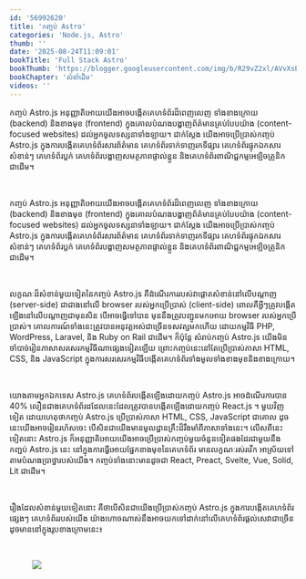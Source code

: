 ```yaml
---
id: '56992620'
title: 'កញ្ចប់ Astro'
categories: 'Node.js, Astro'
thumb: ''
date: '2025-08-24T11:09:01'
bookTitle: 'Full Stack Astro'
bookThumb: 'https://blogger.googleusercontent.com/img/b/R29vZ2xl/AVvXsEgRfc6EWk75IOHngbwbdGNDV2O9IxA9vvbvFB2_cky_oNEUrFeHtYgl03kZCwd0uF-e5aZGruHcy6TapOkiYQ4sFaxlQl36W2NOibla7G3e_2kz7Z8v0VyNr_KqDwiu6cG7I4lrYMv1elYnqJ9uD1VEE_gKfvx9YjGxD4tX6ovtwBS-03DoticIGQUkn2g/s1600/book-cover.jpg'
bookChapter: 'លំនាំ​ដើម'
videos: ''
---
```

<p>កញ្ចប់ Astro.js អនុញ្ញាតិ​អោយ​យើង​​អាច​បង្កើត​គេហទំព័រ​ដ៏​ពេញ​លេញ​ ទាំង​ខាង​ក្រោយ​ (backend) និង​ខាង​មុខ​ (frontend) ក្នុង​គោលបំណង​បង្ហាញព័ត៌មាន​គ្រប់​បែប​យ៉ាង​ (content-focused websites) ដល់​អ្នក​ចូល​ទស្សនា​ទាំងឡាយ​។ ជាក់ស្តែង យើង​អាច​ប្រើប្រាស់កញ្ចប់ Astro.js ក្នុង​ការបង្កើត​គេហទំព័រសារព័ត៌មាន គេហទំព័រ​ទាក់ទាញ​រក​ទីផ្សារ គេហទំព័រ​ផ្ទុក​ឯកសារ​សំខាន់​ៗ គេហទំព័រ​ប្លក់ គេហទំព័រ​បង្ហាញ​សមត្ថភាព​ផ្ទាល់​ខ្លួន និង​គេហទំព័រ​ពាណិជ្ជកម្ម​អេឡិចត្រូនិក​ជាដើម​។</p><p>&nbsp;</p><p>កញ្ចប់ Astro.js អនុញ្ញាតិ​អោយ​យើង​​អាច​បង្កើត​គេហទំព័រ​ដ៏​ពេញ​លេញ​ ទាំង​ខាង​ក្រោយ​ (backend) និង​ខាង​មុខ​ (frontend) ក្នុង​គោលបំណង​បង្ហាញព័ត៌មាន​គ្រប់​បែប​យ៉ាង​ (content-focused websites) ដល់​អ្នក​ចូល​ទស្សនា​ទាំងឡាយ​។ ជាក់ស្តែង យើង​អាច​ប្រើប្រាស់កញ្ចប់ Astro.js ក្នុង​ការបង្កើត​គេហទំព័រសារព័ត៌មាន គេហទំព័រ​ទាក់ទាញ​រក​ទីផ្សារ គេហទំព័រ​ផ្ទុក​ឯកសារ​សំខាន់​ៗ គេហទំព័រ​ប្លក់ គេហទំព័រ​បង្ហាញ​សមត្ថភាព​ផ្ទាល់​ខ្លួន និង​គេហទំព័រ​ពាណិជ្ជកម្ម​អេឡិចត្រូនិក​ជាដើម​។</p><p>&nbsp;</p><p>លក្ខណៈ​ដ៏​សំខាន់​មួយទៀត​នៃ​កញ្ចប់ Astro.js គឺ​ដំណើរ​ការ​របស់​វា​ផ្តោ​ត​សំខាន់​នៅ​លើ​បណ្តាញ (server-side) ជាជាង​នៅ​​លើ browser របស់​អ្នក​ប្រើប្រាស់ (client-side) ពោល​គឺ​អ្វី​ៗ​ត្រូវ​បង្កើត​ឡើង​នៅ​លើ​បណ្តាញ​ជាមុន​សិន បើ​អាច​ធ្វើ​ទៅ​បាន មុន​នឹង​ត្រូវ​បញ្ជូន​មក​អោយ browser របស់​អ្នក​ប្រើប្រាស់​។ គោលការណ៍​ទាំងនេះ​ត្រូវ​បាន​អនុវត្ត​អស់​ជា​ច្រើនទសវត្សមកហើយ ដោយ​កម្មវិធី​ PHP, WordPress, Laravel, និង Ruby on Rail ជាដើម​។ ក៏ប៉ុន្តែ សំរាប់​កញ្ចប់ Astro.js យើង​មិនចាំបាច់​រៀន​ភាសាសរសេរ​កម្មវិធី​ណា​ផ្សេង​ទៀត​ឡើយ ព្រោះ​កញ្ចប់​នេះ​នៅ​តែ​ប្រើប្រាស់ភាសា HTML, CSS, និង JavaScript ក្នុង​ការសរសេរ​កម្មវិធី​បង្កើត​គេហទំព័រ​ទាំងមូល​​ទាំង​ខាង​មុខ​និង​ខាង​ក្រោយ​។</p><p>&nbsp;</p><p>យោង​តាម​អ្នក​ឯកទេស Astro.js គេហទំព័រ​បង្កើត​ឡើង​ដោយ​កញ្ចប់ Astro.js អាច​ដំណើរការ​បាន 40%​ លឿន​ជាង​គេហទំព័រ​ដដែល​នេះ​ដែល​ត្រូវ​បាន​បង្កើត​ឡើង​ដោយ​កញ្ចប់ React.js ។ មួយវិញទៀត ដោយ​ហេតុ​ថា​កញ្ចប់ Astro.js ប្រើប្រាស់ភាសា HTML, CSS, JavaScript ជា​គោល ដូចនេះ​យើង​អាច​រៀន​រហ័ស​ចេះ បើ​សិន​ជា​យើង​មាន​មូលដ្ឋាន​គ្រឹះ​ដ៏​រឹង​មាំ​ពី​ភាសា​ទាំងនេះ​។​​ លើស​ពី​នេះ​ទៀត​នោះ Astro.js ក៏​​អនុញ្ញាតិ​អោយ​យើង​អាច​ប្រើប្រាស់​កញ្ចប់​មួយ​ចំនួន​ទៀតផង​ដែរជាមួយ​នឹង​កញ្ជប់ Astro.js នេះ​ នៅ​ក្នុង​ការធ្វើ​អោយ​ផ្នែក​ខាង​មុខនៃ​គេហទំព័រ មាន​លក្ខណៈ​រស់​រវើក អាស្រ័យ​ទៅ​តាម​បំណង​ប្រាថ្នា​របស់​យើង​។ កញ្ចប់​ទាំងនោះ​មាន​ដូច​ជា React, Preact, Svelte, Vue, Solid, Lit ជាដើម​។</p><p>&nbsp;</p><p>រឿង​ដែល​សំខាន់​មួយទៀត​នោះ​ គឺ​ថា​បើ​សិន​ជា​យើង​ប្រើប្រាស់​កញ្ចប់ Astro.js ក្នុង​ការបង្កើត​គេហទំព័រ​ផ្សេង​ៗ គេហទំព័រ​របស់​យើង យ៉ាង​ហោចណាស់​​នឹង​អាច​យក​ទៅ​ដាក់​នៅលើ​គេហទំព័រ​ផ្តល់សេវា​ជា​ច្រើន​ ដូច​មាន​នៅ​ក្នុង​រូប​ខាង​ក្រោម​នេះ៖</p><p>&nbsp;</p><figure class="image"><img src="https://blogger.googleusercontent.com/img/b/R29vZ2xl/AVvXsEit7ZgWVCiF4Tt4UfrY9Uju_3IiXbHfynHkmTT3w1fn2Cse_COvFswdzZKwvQ8ZSOyWtzjtzsejhnMgmtRtEh46eUn0uPO7ZnD-k9N4791hraSeoQx6jcjZTIIUv8Kc0PAR6VDLuzuamnmMEUaMTXy-l4mgMAmhU38qLBkMUbZkS8L3Bet2gf7qsFj00m4/s1600/sanic.jpg"></figure>